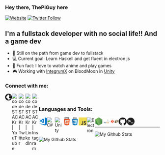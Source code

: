 
### Hey there, ThePiGuy here

[![Website](https://img.shields.io/website?label=forbiddencraft.xyz/&style=for-the-badge&url=https%3A%2F%2Fcodestackr.com)][website] [![Twitter Follow](https://img.shields.io/twitter/follow/KunalADandekar?color=1DA1F2&logo=twitter&style=for-the-badge)][twitter]

## I'm a fullstack developer with no social life!! And a game dev
- 👀 Still on the path from game dev to fullstack
- 💻 Current goal: Learn Haskell and get fluent in electron js 
- 🌟 Fun fact: I love to watch anime and play games
- 🎮 Working with [IntegrumX](https://github.com/ix-os) on BloodMoon in [Unity](https://connect.unity.com/u/bhubhu-barks)

### Connect with me:

[<img align="left" alt="codeSTACKr.com" width="22px" src="https://raw.githubusercontent.com/iconic/open-iconic/master/svg/globe.svg" />][website]
[<img align="left" alt="codeSTACKr | YouTube" width="22px" src="https://cdn.jsdelivr.net/npm/simple-icons@v3/icons/youtube.svg" />][youtube]
[<img align="left" alt="codeSTACKr | Twitter" width="22px" src="https://cdn.jsdelivr.net/npm/simple-icons@v3/icons/twitter.svg" />][twitter]
[<img align="left" alt="codeSTACKr | LinkedIn" width="22px" src="https://cdn.jsdelivr.net/npm/simple-icons@v3/icons/linkedin.svg" />][linkedin]
[<img align="left" alt="codeSTACKr | Instagram" width="22px" src="https://cdn.jsdelivr.net/npm/simple-icons@v3/icons/instagram.svg" />][instagram]

<br />

### Languages and Tools:

<img align="left" alt="Visual Studio Code" width="26px" src="https://raw.githubusercontent.com/github/explore/80688e429a7d4ef2fca1e82350fe8e3517d3494d/topics/visual-studio-code/visual-studio-code.png" />
<img align="left" alt="C#" width="26px" src="https://upload.wikimedia.org/wikipedia/commons/thumb/8/82/C_Sharp_logo.png/715px-C_Sharp_logo.png" />
<img align="left" alt="Unity" width="26px" src="https://i.pinimg.com/originals/55/f8/d1/55f8d14e2b71ff6d212e56297f41d1a2.png" />
<img align="left" alt="HTML5" width="26px" src="https://raw.githubusercontent.com/github/explore/80688e429a7d4ef2fca1e82350fe8e3517d3494d/topics/html/html.png" />
<img align="left" alt="CSS3" width="26px" src="https://raw.githubusercontent.com/github/explore/80688e429a7d4ef2fca1e82350fe8e3517d3494d/topics/css/css.png" />
<img align="left" alt="JavaScript" width="26px" src="https://raw.githubusercontent.com/github/explore/80688e429a7d4ef2fca1e82350fe8e3517d3494d/topics/javascript/javascript.png" />
<img align="left" alt="Electron" width="26px" src="https://d2eip9sf3oo6c2.cloudfront.net/tags/images/000/001/123/full/electronlogo.png" />
<img align="left" alt="Node.js" width="26px" src="https://raw.githubusercontent.com/github/explore/80688e429a7d4ef2fca1e82350fe8e3517d3494d/topics/nodejs/nodejs.png" />
<img align="left" alt="MySQL" width="26px" src="https://raw.githubusercontent.com/github/explore/80688e429a7d4ef2fca1e82350fe8e3517d3494d/topics/mysql/mysql.png" />
<img align="left" alt="Git" width="26px" src="https://raw.githubusercontent.com/github/explore/80688e429a7d4ef2fca1e82350fe8e3517d3494d/topics/git/git.png" />
<img align="left" alt="GitHub" width="26px" src="https://raw.githubusercontent.com/github/explore/78df643247d429f6cc873026c0622819ad797942/topics/github/github.png" />
<img align="left" alt="Terminal" width="26px" src="https://raw.githubusercontent.com/github/explore/80688e429a7d4ef2fca1e82350fe8e3517d3494d/topics/terminal/terminal.png" />
<br />

---

<img align="left" alt="My Github Stats" src="https://github-readme-stats.codestackr.vercel.app/api?username=RocKing1001&count_private=true&show_icons=true&hide_border=true" /><img align="left" alt="My Github Stats" src="https://github-readme-stats.vercel.app/api/top-langs/?username=anuraghazra&layout=compact&hide_border=true " />


[website]: https://forbiddencraft.xyz/
[twitter]: https://twitter.com/KunalADandekar
[youtube]: https://www.youtube.com/channel/UCFhBqHPR3EjbaLWp5iMIXcA?view_as=subscriber
[instagram]: https://www.instagram.com/kunal_dandekar_no1/
[linkedin]: https://www.linkedin.com/in/kunal-dandekar-9ba5401a8/
